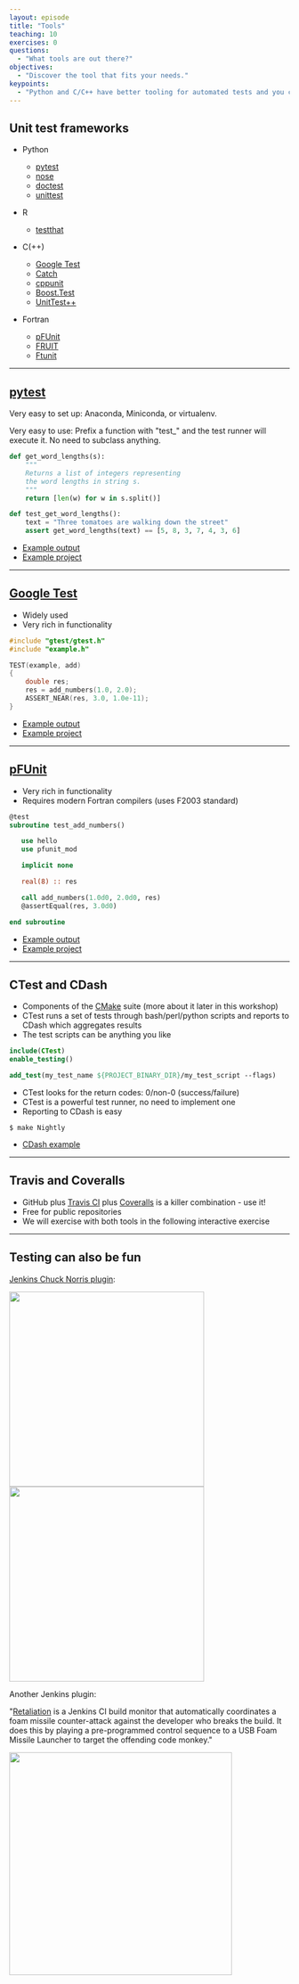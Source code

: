 ```yaml
---
layout: episode
title: "Tools"
teaching: 10
exercises: 0
questions:
  - "What tools are out there?"
objectives:
  - "Discover the tool that fits your needs."
keypoints:
  - "Python and C/C++ have better tooling for automated tests and you can use those also for Fortran projects (via `iso_c_binding`)."
---
```


## Unit test frameworks

- Python
    - [pytest](http://doc.pytest.org)
    - [nose](http://nose.readthedocs.io)
    - [doctest](https://docs.python.org/2/library/doctest.html)
    - [unittest](https://docs.python.org/2/library/unittest.html)

- R
    - [testthat](https://github.com/hadley/testthat)

- C(++)
    - [Google Test](https://github.com/google/googletest)
    - [Catch](https://github.com/philsquared/Catch)
    - [cppunit](https://freedesktop.org/wiki/Software/cppunit/)
    - [Boost.Test](http://www.boost.org/doc/libs/1_62_0/libs/test/doc/html/index.html)
    - [UnitTest++](http://unittest-cpp.github.io)

- Fortran
    - [pFUnit](https://sourceforge.net/projects/pfunit/)
    - [FRUIT](https://sourceforge.net/projects/fortranxunit/)
    - [Ftunit](http://flibs.sourceforge.net/ftnunit.html)

---

## [pytest](http://doc.pytest.org)

Very easy to set up: Anaconda, Miniconda, or virtualenv.

Very easy to use: Prefix a function with "test\_" and the test runner will execute it.
No need to subclass anything.

```python
def get_word_lengths(s):
    """
    Returns a list of integers representing
    the word lengths in string s.
    """
    return [len(w) for w in s.split()]

def test_get_word_lengths():
    text = "Three tomatoes are walking down the street"
    assert get_word_lengths(text) == [5, 8, 3, 7, 4, 3, 6]
```

- [Example output](https://travis-ci.org/bast/pytest-demo/builds/104182942)
- [Example project](https://github.com/bast/pytest-demo)

---

## [Google Test](https://github.com/google/googletest)

- Widely used
- Very rich in functionality

```cpp
#include "gtest/gtest.h"
#include "example.h"

TEST(example, add)
{
    double res;
    res = add_numbers(1.0, 2.0);
    ASSERT_NEAR(res, 3.0, 1.0e-11);
}
```

- [Example output](https://travis-ci.org/bast/gtest-demo/builds/104190982)
- [Example project](https://github.com/bast/gtest-demo)

---

## [pFUnit](https://sourceforge.net/projects/pfunit/)

- Very rich in functionality
- Requires modern Fortran compilers (uses F2003 standard)

```fortran
@test
subroutine test_add_numbers()

   use hello
   use pfunit_mod

   implicit none

   real(8) :: res

   call add_numbers(1.0d0, 2.0d0, res)
   @assertEqual(res, 3.0d0)

end subroutine
```

- [Example output](https://travis-ci.org/bast/pfunit-demo/builds/104193675)
- [Example project](https://github.com/bast/pfunit-demo)

---

## CTest and CDash

- Components of the [CMake](https://cmake.org) suite (more about it later in this workshop)
- CTest runs a set of tests through bash/perl/python scripts and reports to CDash which aggregates results
- The test scripts can be anything you like

```cmake
include(CTest)
enable_testing()

add_test(my_test_name ${PROJECT_BINARY_DIR}/my_test_script --flags)
```

- CTest looks for the return codes: 0/non-0 (success/failure)
- CTest is a powerful test runner, no need to implement one
- Reporting to CDash is easy

```shell
$ make Nightly
```

- [CDash example](https://testboard.org)

---

## Travis and Coveralls

- GitHub plus [Travis CI](https://travis-ci.org)
  plus [Coveralls](https://coveralls.io) is a killer combination - use it!
- Free for public repositories
- We will exercise with both tools in the following interactive exercise

---

## Testing can also be fun

[Jenkins Chuck Norris plugin](https://wiki.jenkins-ci.org/display/JENKINS/ChuckNorris+Plugin):

<img src="{{ site.baseurl }}/img/chucknorris_badass.jpg" style="width: 350px;"/>
<img src="{{ site.baseurl }}/img/chucknorris_thumbup.jpg" style="width: 350px;"/>

Another Jenkins plugin:

"[Retaliation](https://github.com/codedance/Retaliation) is a Jenkins CI build
monitor that automatically coordinates a foam missile counter-attack against
the developer who breaks the build. It does this by playing a pre-programmed
control sequence to a USB Foam Missile Launcher to target the offending code
monkey."

<img src="{{ site.baseurl }}/img/launcher.jpg" style="width: 400px;"/>
